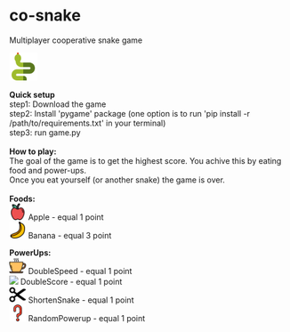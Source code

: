 # co-snake
Multiplayer cooperative snake game

<img src=https://github.com/rhaifa/co-snake/blob/master/icons/game_icon.png width=50>

<b>Quick setup</b><br />
step1: Download the game<br />
step2: Install 'pygame' package (one option is to run 'pip install -r /path/to/requirements.txt' in your terminal)<br />
step3: run game.py<br />
<br />
<b>How to play:</b><br />
The goal of the game is to get the highest score. You achive this by eating food and power-ups.<br />
Once you eat yourself (or another snake) the game is over.<br />
<br />
<b>Foods:</b><br />
<img src=https://github.com/rhaifa/co-snake/blob/master/icons/apple.png width=30>
Apple - equal 1 point<br />
<img src=https://github.com/rhaifa/co-snake/blob/master/icons/banana.png width=30>
Banana - equal 3 point<br />

<b>PowerUps:</b><br />
<img src=https://github.com/rhaifa/co-snake/blob/master/icons/double_speed.png width=30>
DoubleSpeed - equal 1 point<br />
<img src=https://github.com/rhaifa/co-snake/blob/master/icons/souble_score.png width=30>
DoubleScore - equal 1 point<br />
<img src=https://github.com/rhaifa/co-snake/blob/master/icons/shorten_snake.png width=30>
ShortenSnake - equal 1 point<br />
<img src=https://github.com/rhaifa/co-snake/blob/master/icons/random_powerup.png width=30>
RandomPowerup - equal 1 point<br />


